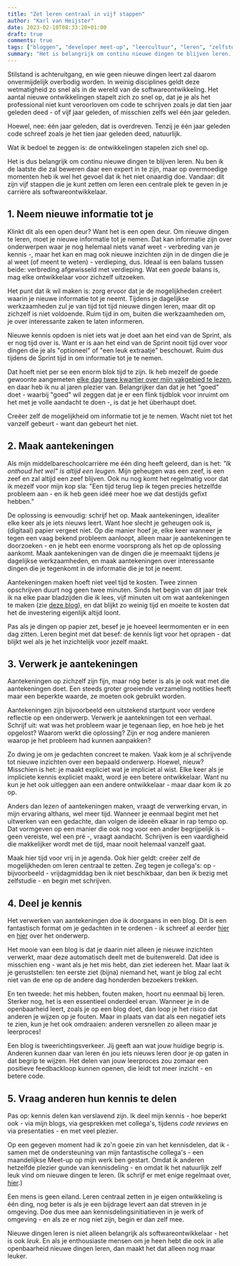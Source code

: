 ```yaml
---
title: "Zet leren centraal in vijf stappen"
author: "Karl van Heijster"
date: 2023-02-10T08:33:20+01:00
draft: true
comments: true
tags: ["bloggen", "developer meet-up", "leercultuur", "leren", "zelfstudie"]
summary: "Het is belangrijk om continu nieuwe dingen te blijven leren. Nu ben ik de laatste die zal beweren daar een expert in te zijn, maar op overmoedige momenten heb ik wel het gevoel dat ik het niet onaardig doe. Vandaar: dit zijn vijf stappen die je kunt zetten om leren een centrale plek te geven in je carrière als softwareontwikkelaar."
---
```


Stilstand is achteruitgang, en wie geen nieuwe dingen leert zal daarom onvermijdelijk overbodig worden. In weinig disciplines geldt deze wetmatigheid zo snel als in de wereld van de softwareontwikkeling. Het aantal nieuwe ontwikkelingen stapelt zich zo snel op, dat je je als het professional niet kunt veroorloven om code te schrijven zoals je dat tien jaar geleden deed - of vijf jaar geleden, of misschien zelfs wel één jaar geleden. 


Hoewel, nee: één jaar geleden, dat is overdreven. Tenzij je één jaar geleden code schreef zoals je het tien jaar geleden deed, natuurlijk.


Wat ik bedoel te zeggen is: de ontwikkelingen stapelen zich snel op. 


Het is dus belangrijk om continu nieuwe dingen te blijven leren. Nu ben ik de laatste die zal beweren daar een expert in te zijn, maar op overmoedige momenten heb ik wel het gevoel dat ik het niet onaardig doe. Vandaar: dit zijn vijf stappen die je kunt zetten om leren een centrale plek te geven in je carrière als softwareontwikkelaar.


## 1. Neem nieuwe informatie tot je


Klinkt dit als een open deur? Want het is een open deur. Om nieuwe dingen te leren, moet je nieuwe informatie tot je nemen. Dat kan informatie zijn over onderwerpen waar je nog helemaal niets vanaf weet - verbreding van je kennis -, maar het kan en mag ook nieuwe inzichten zijn in de dingen die je al weet (of meent te weten) - verdieping, dus. Ideaal is een balans tussen beide: verbreding afgewisseld met verdieping. Wat een *goede* balans is, mag elke ontwikkelaar voor zichzelf uitzoeken.


Het punt dat ik wil maken is: zorg ervoor dat je de mogelijkheden creëert waarin je nieuwe informatie tot je neemt. Tijdens je dagelijkse werkzaamheden zul je van tijd tot tijd nieuwe dingen leren, maar dit op zichzelf is niet voldoende. Ruim tijd in om, buiten die werkzaamheden om, je over interessante zaken te laten informeren. 


Nieuwe kennis opdoen is niet iets wat je doet aan het eind van de Sprint, als er nog tijd over is. Want er is aan het eind van de Sprint nooit tijd over voor dingen die je als "optioneel" of "een leuk extraatje" beschouwt. Ruim dus tijdens de Sprint tijd in om informatie tot je te nemen. 


Dat hoeft niet per se een enorm blok tijd te zijn. Ik heb mezelf de goede gewoonte aangemeten [elke dag twee kwartier over mijn vakgebied te lezen](/blog/21/05/lees-elke-dag-een-kwartier-over-je-vak/), en daar heb ik nu al jaren plezier van. Belangrijker dan dat je het "goed" doet - waarbij "goed" wil zeggen dat je er een flink tijdblok voor inruimt om het met je volle aandacht te doen -, is dat je het überhaupt doet.


Creëer zelf de mogelijkheid om informatie tot je te nemen. Wacht niet tot het vanzelf gebeurt - want dan gebeurt het niet.


## 2. Maak aantekeningen


Als mijn middelbareschoolcarrière me één ding heeft geleerd, dan is het: *"Ik onthoud het wel" is altijd een leugen.* Mijn geheugen was een zeef, is een zeef en zal altijd een zeef blijven. Ook nu nog komt het regelmatig voor dat ik mezelf voor mijn kop sla: "Een tijd terug liep ik tegen precies hetzelfde probleem aan - en ik heb geen idéé meer hoe we dat destijds gefixt hebben."


De oplossing is eenvoudig: schrijf het op. Maak aantekeningen, idealiter elke keer als je iets nieuws leert. Want hoe slecht je geheugen ook is, (digitaal) papier vergeet niet. Op die manier hoef je, elke keer wanneer je tegen een vaag bekend probleem aanloopt, alleen maar je aantekeningen te doorzoeken - en je hebt een enorme voorsprong als het op de oplossing aankomt. Maak aantekeningen van de dingen die je meemaakt tijdens je dagelijkse werkzaamheden, en maak aantekeningen over interessante dingen die je tegenkomt in de informatie die je tot je neemt. 


Aantekeningen maken hoeft niet veel tijd te kosten. Twee zinnen opschrijven duurt nog geen twee minuten. Sinds het begin van dit jaar trek ik na elke paar bladzijden die ik lees, vijf minuten uit om wat aantekeningen te maken (zie [deze blog](/blog/23/01/met-atomic-habits-het-nieuwe-jaar-in/)), en dat blijkt zo weinig tijd en moeite te kosten dat het de investering eigenlijk altijd loont.


Pas als je dingen op papier zet, besef je je hoeveel leermomenten er in een dag zitten. Leren begint met dat besef: de kennis ligt voor het oprapen - dat blijkt wel als je het inzichtelijk voor jezelf maakt.


## 3. Verwerk je aantekeningen


Aantekeningen op zichzelf zijn fijn, maar nóg beter is als je ook wat met die aantekeningen doet. Een steeds groter groeiende verzameling notities heeft maar een beperkte waarde, ze moeten ook gebruikt worden. 


Aantekeningen zijn bijvoorbeeld een uitstekend startpunt voor verdere reflectie op een onderwerp. Verwerk je aantekningen tot een verhaal. Schrijf uit: wat was het probleem waar je tegenaan liep, en hoe heb je het opgelost? Waarom werkt die oplossing? Zijn er nog andere manieren waarop je het probleem had kunnen aanpakken?


Zo dwing je om je gedachten concreet te maken. Vaak kom je al schrijvende tot nieuwe inzichten over een bepaald onderwerp. Hoewel, nieuw? Misschien is het: je maakt expliciet wat je impliciet al wist. Elke keer als je impliciete kennis expliciet maakt, word je een betere ontwikkelaar. Want nu kun je het ook uitleggen aan een andere ontwikkelaar - maar daar kom ik zo op.


Anders dan lezen of aantekeningen maken, vraagt de verwerking ervan, in mijn ervaring althans, wel meer tijd. Wanneer je eenmaal begint met het uitwerken van een gedachte, dan volgen de ideeën elkaar in rap tempo op. Dat vormgeven op een manier die ook nog voor een ander begrijpelijk is - geen vereiste, wel een pré -, vraagt aandacht. Schrijven is een vaardigheid die makkelijker wordt met de tijd, maar nooit helemaal vanzelf gaat. 


Maak hier tijd voor vrij in je agenda. Ook hier geldt: creëer zelf de mogelijkheden om leren centraal te zetten. Zeg tegen je collega's: op - bijvoorbeeld - vrijdagmiddag ben ik niet beschikbaar, dan ben ik bezig met zelfstudie - en begin met schrijven. 


## 4. Deel je kennis


Het verwerken van aantekeningen doe ik doorgaans in een blog. Dit is een fantastisch format om je gedachten in te ordenen - ik schreef al eerder [hier](/blog/21/08/vijf-voordelen-van-bloggen/) en [hier](/blog/21/12/drie-tips-voor-beginnende-bloggers/) over het onderwerp.


Het mooie van een blog is dat je daarin niet alleen je nieuwe inzichten verwerkt, maar deze automatisch deelt met de buitenwereld. Dat idee is misschien eng - want als je het mis hebt, dan ziet iedereen het. Maar laat ik je geruststellen: ten eerste ziet (bijna) niemand het, want je blog zal echt niet van de ene op de andere dag honderden bezoekers trekken.


En ten tweede: het mis hebben, fouten maken, hoort nu eenmaal bij leren. Sterker nog, het is een essentieel onderdeel ervan. Wanneer je in de openbaarheid leert, zoals je op een blog doet, dan loop je het risico dat anderen je wijzen op je fouten. Maar in plaats van dat als een negatief iets te zien, kun je het ook omdraaien: anderen versnellen zo alleen maar je leerproces!


Een blog is tweerichtingsverkeer. Jij geeft aan wat jouw huidige begrip is. Anderen kunnen daar van leren én jou iets nieuws leren door je op gaten in dat begrip te wijzen. Het delen van jouw leerproces zou zomaar een positieve feedbackloop kunnen openen, die leidt tot meer inzicht - en betere code.


## 5. Vraag anderen hun kennis te delen


Pas op: kennis delen kan verslavend zijn. Ik deel mijn kennis - hoe beperkt ook - via mijn blogs, via gesprekken met collega's, tijdens *code reviews* en via presentaties - en met veel plezier. 


Op een gegeven moment had ik zo'n goeie zin van het kennisdelen, dat ik - samen met de ondersteuning van mijn fantastische collega's - een maandelijkse Meet-up op mijn werk ben gestart. Omdat ik anderen hetzelfde plezier gunde van kennisdeling - en omdat ik het natuurlijk zelf leuk vind om nieuwe dingen te leren. (Ik schrijf er met enige regelmaat over, [hier](/tags/developer-meet-up/).)


Een mens is geen eiland. Leren centraal zetten in je eigen ontwikkeling is één ding, nog beter is als je een bijdrage levert aan dat streven in je omgeving. Doe dus mee aan kennisdelingsinitiatieven in je werk of omgeving - en als ze er nog niet zijn, begin er dan zelf mee. 


Nieuwe dingen leren is niet alleen belangrijk als softwareontwikkelaar - het is ook *leuk*. En als je enthousiaste mensen om je heen hebt die ook in alle openbaarheid nieuwe dingen leren, dan maakt het dat alleen nog maar leuker.
